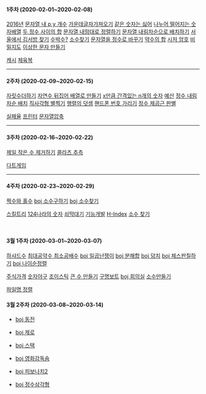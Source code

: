 #### 1주차 (2020-02-01~2020-02-08)
<!-- (하)  -->
 [2016년](https://programmers.co.kr/learn/courses/30/lessons/12901)
 [문자열 내 p,y 개수](https://programmers.co.kr/learn/courses/30/lessons/12916)
 [가운데글자가져오기](https://programmers.co.kr/learn/courses/30/lessons/12903?language=java)
 [같은 숫자는 싫어](https://programmers.co.kr/learn/courses/30/lessons/12906)
 [나누어 떨어지는 숫자배열](https://programmers.co.kr/learn/courses/30/lessons/12910)
 [두 정수 사이의 합](https://programmers.co.kr/learn/courses/30/lessons/12912?language=java)
 [문자열 내맘대로 정렬하기](https://programmers.co.kr/learn/courses/30/lessons/12915)
 [문자열 내림차순으로 배치하기](https://programmers.co.kr/learn/courses/30/lessons/12917?language=java)
 [서울에서 김서방 찾기](https://programmers.co.kr/learn/courses/30/lessons/12919)
 [수박수?](https://programmers.co.kr/learn/courses/30/lessons/12922)
 [소수찾기](https://programmers.co.kr/learn/courses/30/lessons/12921)
 [문자열을 정수로 바꾸기](https://programmers.co.kr/learn/courses/30/lessons/12925)
 [약수의 합](https://programmers.co.kr/learn/courses/30/lessons/12928)
 [시저 암호](https://programmers.co.kr/learn/courses/30/lessons/12926)
 [비밀지도](https://programmers.co.kr/learn/courses/30/lessons/17681)
 [이상한 문자 만들기](https://programmers.co.kr/learn/courses/30/lessons/12930#)
<br>

<!-- (중)  -->
 [캐시](https://github.com/TheCopiens/algorithm-study/blob/master/source/ohhako/coding%20test/kakao/%EC%BA%90%EC%8B%9C.md)
 [체육복](https://github.com/TheCopiens/algorithm-study/blob/ohhako/source/ohhako/200202_greedy.md)
<!-- (상)  -->
---
#### 2주차 (2020-02-09~2020-02-15)
<!-- (하)  -->
 [자릿수더하기](https://programmers.co.kr/learn/courses/30/lessons/12931)
 [자연수 뒤집어 배열로 만들기](https://programmers.co.kr/learn/courses/30/lessons/12932)
 [x만큼 간격있는 n개의 숫자](https://programmers.co.kr/learn/courses/30/lessons/12954)
 [예산](https://programmers.co.kr/learn/courses/30/lessons/12982)
 [정수 내림차순 배치](https://programmers.co.kr/learn/courses/30/lessons/12933)
 [직사각형 별찍기](https://programmers.co.kr/learn/courses/30/lessons/12969)
 [행렬의 덧셈](https://programmers.co.kr/learn/courses/30/lessons/12950)
 [핸드폰 번호 가리기](https://programmers.co.kr/learn/courses/30/lessons/12948)
 [정수 제곱근 판별](https://programmers.co.kr/learn/courses/30/lessons/12934)
<br>

<!-- (중)  -->
 [실패율](https://programmers.co.kr/learn/courses/30/lessons/42889)
 [프린터](https://programmers.co.kr/learn/courses/30/lessons/42587)
 [문자열압축](https://programmers.co.kr/learn/courses/30/lessons/60057)
<br>

<!-- (상)  -->
---
#### 3주차 (2020-02-16~2020-02-22)
<!-- (하)  -->
 [제일 작은 수 제거하기](https://programmers.co.kr/learn/courses/30/lessons/12935)
 [콜라츠 추측](https://programmers.co.kr/learn/courses/30/lessons/12943?language=java)
<br>
<!-- (중)  -->

 [다트게임](https://programmers.co.kr/learn/courses/30/lessons/17682)
<br>

---
#### 4주차 (2020-02-23~2020-02-29)
<!-- (하)  -->
 [짝수와 홀수](https://programmers.co.kr/learn/courses/30/lessons/12937)
 [boj 소수구하기](https://www.acmicpc.net/problem/1929)
 [boj 소수찾기](https://www.acmicpc.net/problem/1978)
<br>

<!-- (중)  -->
 [스킬트리](https://programmers.co.kr/learn/courses/30/lessons/49993)
 [124나라의 숫자](https://programmers.co.kr/learn/courses/30/lessons/12899#)
 [쇠막대기](https://programmers.co.kr/learn/courses/30/lessons/42585)
 [기능개발](https://programmers.co.kr/learn/courses/30/lessons/42586)
 [H-Index](https://programmers.co.kr/learn/courses/30/lessons/42747)
 [소수 찾기](https://programmers.co.kr/learn/courses/30/lessons/42839)




<br>
<!-- (상)  -->

#### 3월 1주차 (2020-03-01~2020-03-07)
<!-- (하)  -->
[하샤드수](https://programmers.co.kr/learn/courses/30/lessons/12947)
 [최대공약수 최소공배수](https://programmers.co.kr/learn/courses/30/lessons/12940) 
 [boj 일곱난쟁이](https://www.acmicpc.net/problem/2309) 
 [boj 분해합](https://www.acmicpc.net/problem/2231)
 [boj 덩치](https://www.acmicpc.net/problem/7568)
 [boj 체스판칠하기](https://www.acmicpc.net/problem/1018)
 [boj 나이순정렬](https://www.acmicpc.net/problem/10814)
<br>

<!-- (중)  -->
 [주식가격](https://programmers.co.kr/learn/courses/30/lessons/42584)
 [숫자야구](https://programmers.co.kr/learn/courses/30/lessons/42841)
 [조이스틱](https://programmers.co.kr/learn/courses/30/lessons/42860)
 [큰 수 만들기](https://programmers.co.kr/learn/courses/30/lessons/42883)
 [구명보트](https://programmers.co.kr/learn/courses/30/lessons/42885)
 [boj 회의실](https://www.acmicpc.net/problem/1931)
 [소수만들기](https://programmers.co.kr/learn/courses/30/lessons/12977)
<br>

<!-- (상)  -->
 [파일명 정렬](https://programmers.co.kr/learn/courses/30/lessons/17686)


 #### 3월 2주차 (2020-03-08~2020-03-14)
<!-- (하)  -->
- [boj 동전](https://www.acmicpc.net/problem/11047)

- [boj 제로](https://www.acmicpc.net/problem/10773)
- [boj 스택](https://www.acmicpc.net/problem/10828)
- [boj 영화감독숌](https://www.acmicpc.net/status?user_id=hrkeon0503&problem_id=1436&from_mine=1)
- [boj 피보나치2](https://www.acmicpc.net/problem/2748)

<!-- (중) -->
- [boj 정수삼각형](https://www.acmicpc.net/problem/1932)
<!-- - [boj 동전1](https://www.acmicpc.net/problem/2293) -->

<!-- 
- [boj 피보나치 함수](https://www.acmicpc.net/problem/1003)
- [균형잡힌 세상](https://www.acmicpc.net/problem/4949)
- [저울](https://programmers.co.kr/learn/courses/30/lessons/42886)
- [더맵게](https://programmers.co.kr/learn/courses/30/lessons/42626) 
- [캐시](https://programmers.co.kr/learn/courses/30/lessons/17680)

- 상
- [boj 연속합](https://www.acmicpc.net/problem/1912)
  -->